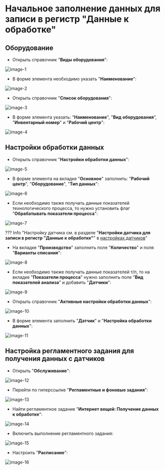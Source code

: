 # Начальное заполнение данных для записи в регистр "Данные к обработке"

## Оборудование

- Открыть справочник "**Виды оборудования**":

![image-1](../../../Cheese/OPCDataExchange/SystemSetting/DataToBeProcessed.assets/image-1.png)

- В форме элемента необходимо указать "**Наименование**":

![image-2](../../../Cheese/OPCDataExchange/SystemSetting/DataToBeProcessed.assets/image-2.png)

- Открыть справочник "**Список оборудования**":

![image-3](../../../Cheese/OPCDataExchange/SystemSetting/DataToBeProcessed.assets/image-3.png)

- В форме элемента указать: "**Наименование**", "**Вид оборудования**", "**Инвентарный номер**" и "**Рабочий центр**":

![image-4](../../../Cheese/OPCDataExchange/SystemSetting/DataToBeProcessed.assets/image-4.png)

## Настройки обработки данных

- Открыть справочник "**Настройки обработки данных**":

![image-5](../../../Cheese/OPCDataExchange/SystemSetting/DataToBeProcessed.assets/image-5.png)

- В форме элемента на вкладке "**Основное**" заполнить: "**Рабочий центр**", "**Оборудование**", "**Тип данных**":

![image-6](../../../Cheese/OPCDataExchange/SystemSetting/DataToBeProcessed.assets/image-6.png)

- Если необходимо также получать данные показателей технологического процесса, то нужно установить флаг "**Обрабатывать показатели процесса**":

![image-7](../../../Cheese/OPCDataExchange/SystemSetting/DataToBeProcessed.assets/image-7.png)

??? Info "Настройку датчика см. в разделе "**Настройки датчика для записи в регистр "Данные к обработке"**" в [настройках датчиков](../SystemSetting/Sensors.md)"

- На вкладке "**Производство**" заполнить поле "**Количество**" и поля "**Варианты списания**":

![image-8](../../../Cheese/OPCDataExchange/SystemSetting/DataToBeProcessed.assets/image-8.png)

- Если необходимо также получать данные показателей т/п, то на вкладке "**Показатели процесса**" нужно заполнить поле "**Вид показателей анализа**" и добавить "**Датчики**":

![image-9](../../../Cheese/OPCDataExchange/SystemSetting/DataToBeProcessed.assets/image-9.png)

- Открыть справочник "**Активные настройки обработки данных**":

![image-10](../../../Cheese/OPCDataExchange/SystemSetting/DataToBeProcessed.assets/image-10.png)

- В форме элемента заполнить "**Датчик**" и "**Настройка обработки данных**":

![image-11](../../../Cheese/OPCDataExchange/SystemSetting/DataToBeProcessed.assets/image-11.png)

## Настройка регламентного задания для получения данных с датчиков

- Открыть "**Обслуживание**":

![image-12](../../../Cheese/OPCDataExchange/SystemSetting/DataToBeProcessed.assets/image-12.png)

- Перейти по гиперссылке "**Регламентные и фоновые задания**":
  
![image-13](../../../Cheese/OPCDataExchange/SystemSetting/DataToBeProcessed.assets/image-13.png)

- Найти регламентное задание "**Интернет вещей: Получение данных к обработке**":
  
![image-14](../../../Cheese/OPCDataExchange/SystemSetting/DataToBeProcessed.assets/image-14.png)

- Включить выполнение регламентного задания:

![image-15](../../../Cheese/OPCDataExchange/SystemSetting/DataToBeProcessed.assets/image-15.png)

- Настроить "**Расписание**":

![image-16](../../../Cheese/OPCDataExchange/SystemSetting/DataToBeProcessed.assets/image-16.png)

